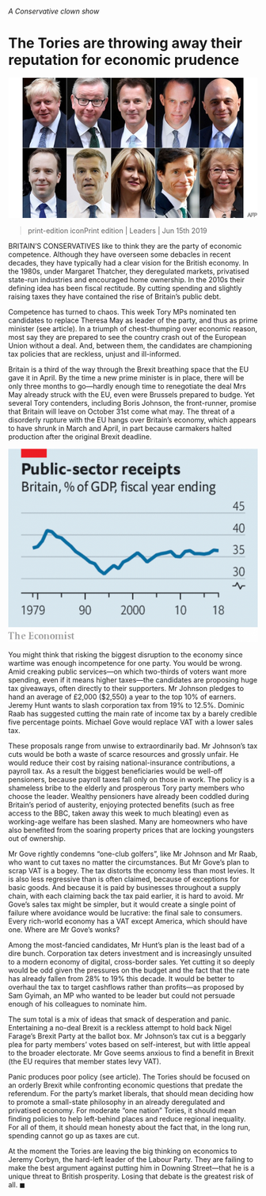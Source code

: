 ###### A Conservative clown show

# The Tories are throwing away their reputation for economic prudence 

![image](images/20190615_ldp502.jpg) 

> print-edition iconPrint edition | Leaders | Jun 15th 2019 

BRITAIN’S CONSERVATIVES like to think they are the party of economic competence. Although they have overseen some debacles in recent decades, they have typically had a clear vision for the British economy. In the 1980s, under Margaret Thatcher, they deregulated markets, privatised state-run industries and encouraged home ownership. In the 2010s their defining idea has been fiscal rectitude. By cutting spending and slightly raising taxes they have contained the rise of Britain’s public debt. 

Competence has turned to chaos. This week Tory MPs nominated ten candidates to replace Theresa May as leader of the party, and thus as prime minister (see article). In a triumph of chest-thumping over economic reason, most say they are prepared to see the country crash out of the European Union without a deal. And, between them, the candidates are championing tax policies that are reckless, unjust and ill-informed. 

Britain is a third of the way through the Brexit breathing space that the EU gave it in April. By the time a new prime minister is in place, there will be only three months to go—hardly enough time to renegotiate the deal Mrs May already struck with the EU, even were Brussels prepared to budge. Yet several Tory contenders, including Boris Johnson, the front-runner, promise that Britain will leave on October 31st come what may. The threat of a disorderly rupture with the EU hangs over Britain’s economy, which appears to have shrunk in March and April, in part because carmakers halted production after the original Brexit deadline. 

![image](images/20190615_LDC111.png) 

You might think that risking the biggest disruption to the economy since wartime was enough incompetence for one party. You would be wrong. Amid creaking public services—on which two-thirds of voters want more spending, even if it means higher taxes—the candidates are proposing huge tax giveaways, often directly to their supporters. Mr Johnson pledges to hand an average of £2,000 ($2,550) a year to the top 10% of earners. Jeremy Hunt wants to slash corporation tax from 19% to 12.5%. Dominic Raab has suggested cutting the main rate of income tax by a barely credible five percentage points. Michael Gove would replace VAT with a lower sales tax. 

These proposals range from unwise to extraordinarily bad. Mr Johnson’s tax cuts would be both a waste of scarce resources and grossly unfair. He would reduce their cost by raising national-insurance contributions, a payroll tax. As a result the biggest beneficiaries would be well-off pensioners, because payroll taxes fall only on those in work. The policy is a shameless bribe to the elderly and prosperous Tory party members who choose the leader. Wealthy pensioners have already been coddled during Britain’s period of austerity, enjoying protected benefits (such as free access to the BBC, taken away this week to much bleating) even as working-age welfare has been slashed. Many are homeowners who have also benefited from the soaring property prices that are locking youngsters out of ownership. 

Mr Gove rightly condemns “one-club golfers”, like Mr Johnson and Mr Raab, who want to cut taxes no matter the circumstances. But Mr Gove’s plan to scrap VAT is a bogey. The tax distorts the economy less than most levies. It is also less regressive than is often claimed, because of exceptions for basic goods. And because it is paid by businesses throughout a supply chain, with each claiming back the tax paid earlier, it is hard to avoid. Mr Gove’s sales tax might be simpler, but it would create a single point of failure where avoidance would be lucrative: the final sale to consumers. Every rich-world economy has a VAT except America, which should have one. Where are Mr Gove’s wonks? 

Among the most-fancied candidates, Mr Hunt’s plan is the least bad of a dire bunch. Corporation tax deters investment and is increasingly unsuited to a modern economy of digital, cross-border sales. Yet cutting it so deeply would be odd given the pressures on the budget and the fact that the rate has already fallen from 28% to 19% this decade. It would be better to overhaul the tax to target cashflows rather than profits—as proposed by Sam Gyimah, an MP who wanted to be leader but could not persuade enough of his colleagues to nominate him. 

The sum total is a mix of ideas that smack of desperation and panic. Entertaining a no-deal Brexit is a reckless attempt to hold back Nigel Farage’s Brexit Party at the ballot box. Mr Johnson’s tax cut is a beggarly plea for party members’ votes based on self-interest, but with little appeal to the broader electorate. Mr Gove seems anxious to find a benefit in Brexit (the EU requires that member states levy VAT). 

Panic produces poor policy (see article). The Tories should be focused on an orderly Brexit while confronting economic questions that predate the referendum. For the party’s market liberals, that should mean deciding how to promote a small-state philosophy in an already deregulated and privatised economy. For moderate “one nation” Tories, it should mean finding policies to help left-behind places and reduce regional inequality. For all of them, it should mean honesty about the fact that, in the long run, spending cannot go up as taxes are cut. 

At the moment the Tories are leaving the big thinking on economics to Jeremy Corbyn, the hard-left leader of the Labour Party. They are failing to make the best argument against putting him in Downing Street—that he is a unique threat to British prosperity. Losing that debate is the greatest risk of all. ◼ 


